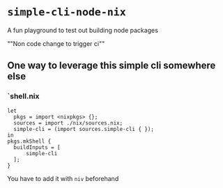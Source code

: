# `simple-cli-node-nix`

A fun playground to test out building node packages

""Non code change to trigger ci""

## One way to leverage this simple cli somewhere else

### `shell.nix
```
let 
  pkgs = import <nixpkgs> {};
  sources = import ./nix/sources.nix; 
  simple-cli = (import sources.simple-cli { }); 
in 
pkgs.mkShell { 
  buildInputs = [ 
      simple-cli 
  ];  
} 
```

You have to add it with `niv` beforehand
